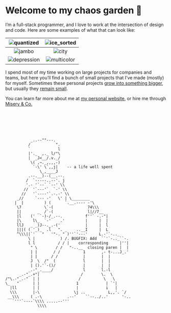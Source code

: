 # Welcome to my chaos garden 🌱

I’m a full-stack programmer, and I love to work at the intersection of design and code. Here are some examples of what that can look like:

![quantized](https://github.com/rileyjshaw/rileyjshaw/assets/1840854/c1df7eb3-6303-4f76-be46-0b1c44d498c9) | ![ice_sorted](https://github.com/rileyjshaw/rileyjshaw/assets/1840854/7fe8302c-a743-4043-b8cf-78b2ea371667)
:-------------------------:|:-------------------------:
![jambo](https://github.com/rileyjshaw/rileyjshaw/assets/1840854/e3eaaad5-3acd-4ecb-b7ea-1be78341e4f0) | ![city](https://github.com/rileyjshaw/rileyjshaw/assets/1840854/aa6e712a-12c3-41fe-9f7c-28d7a8ff9012)
![depression](https://github.com/rileyjshaw/rileyjshaw/assets/1840854/b80b0aca-8294-4975-a5df-09e965288052) | ![multicolor](https://github.com/rileyjshaw/rileyjshaw/assets/1840854/24797c8f-a4d7-45de-8d05-8ec0d50f4b53)

I spend most of my time working on large projects for companies and teams, but here you’ll find a bunch of small projects that I’ve made (mostly) for myself. Sometimes these personal projects [grow into something bigger](https://deletionday.com), but usually they [remain small](https://github.com/rileyjshaw/po-33).

You can learn far more about me at [my personal website](https://rileyjshaw.com), or hire me through [Misery & Co.](https://misery.co)


```






           _..--""---.
          /           ".
          `            l
          |'._  ,._ l/"\
          |  _J<__/.v._/
           \( ,~._,,,,-)
            `-\' \`,,j|    -- a life well spent
               \_,____J
          .--.__)--(__.--.
         /  `-----..--'. j
         '.- '`--` `--' \\
        //  '`---'`  `-' \\
       //   '`----'`.-.-' \\
     _//     `--- -'   \' | \________
    |  |         ) (      `.__.---- -'\
     \7          \`-(               74\\\
     ||       _  /`-(               l|//7__
     |l    ('  `-)-/_.--.          f''` -.-"|
     |\     l\_  `-'    .'         |     |  |
     llJ   _ _)J--._.-('           |     |  l
     |||( ( '_)_  .l   ". _    ..__I     |  L
     ^\\\||`'   "   '"-. " )''`'---'     L.-'`-.._
          \ |           ) /. BUGFIX: Add  ``'`-.._``-.
          l l          / / |    corresponding     |''|
           " \        / /   "-..__  closing paren |  |
           | |       / /          1       ,- t-...J_.'
           | |      / /           |       |  |
           J  \  /"  (            l       |  |
           | ().'`-()/            |       |  |
          _.-"_.____/             l       l.-l
      _.-"_.+"|                  /        \.  \
/"\.-"_.-"  | |                 /          \   \
\_   "      | |                1            | `'|
  |ll       | |                |            i   |
  \\\       |-\               \j ..          L,,'. `/
 __\\\     ( .-\           .--'    ``--../..'      '-..
   `'''`----`\\\\ .....--'''
              \\\\
```
